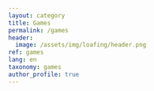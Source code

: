 ```yaml
---
layout: category
title: Games
permalink: /games
header:
  image: /assets/img/loafing/header.png
ref: games
lang: en
taxonomy: games
author_profile: true
---
```

